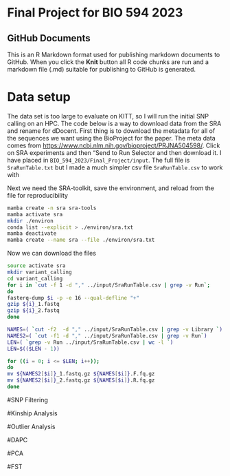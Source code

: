 Final Project for BIO 594 2023
================

## GitHub Documents

This is an R Markdown format used for publishing markdown documents to
GitHub. When you click the **Knit** button all R code chunks are run and
a markdown file (.md) suitable for publishing to GitHub is generated.

# Data setup

The data set is too large to evaluate on KITT, so I will run the initial
SNP calling on an HPC. The code below is a way to download data from the
SRA and rename for dDocent. First thing is to download the metadata for
all of the sequences we want using the BioProject for the paper. The
meta data comes from
<https://www.ncbi.nlm.nih.gov/bioproject/PRJNA504598/>. Click on SRA
experiments and then “Send to Run Selector and then download it. I have
placed in `BIO_594_2023/Final_Project/input`. The full file is
`SraRunTable.txt` but I made a much simpler csv file `SraRunTable.csv`
to work with

Next we need the SRA-toolkit, save the environment, and reload from the
file for reproducibility

``` bash
mamba create -n sra sra-tools
mamba activate sra
mkdir ./environ
conda list --explicit > ./environ/sra.txt
mamba deactivate
mamba create --name sra --file ./environ/sra.txt
```

Now we can download the files

``` bash
source activate sra
mkdir variant_calling
cd variant_calling
for i in `cut -f 1 -d "," ../input/SraRunTable.csv | grep -v Run`;
do
fasterq-dump $i -p -e 16 --qual-defline "+"
gzip ${i}_1.fastq
gzip ${i}_2.fastq
done
```

``` bash
NAMES=( `cut -f2  -d "," ../input/SraRunTable.csv | grep -v Library `)
NAMES2=( `cut -f1 -d "," ../input/SraRunTable.csv | grep -v Run`)
LEN=( `grep -v Run ../input/SraRunTable.csv | wc -l `)
LEN=$(($LEN - 1))

for ((i = 0; i <= $LEN; i++));
do
mv ${NAMES2[$i]}_1.fastq.gz ${NAMES[$i]}.F.fq.gz
mv ${NAMES2[$i]}_2.fastq.gz ${NAMES[$i]}.R.fq.gz
done
```

\#SNP Filtering

\#Kinship Analysis

\#Outlier Analysis

\#DAPC

\#PCA

\#FST
